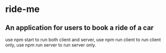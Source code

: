 # ride-me

## An application for users to book a ride of a car
use npm start to run both client and server, 
use npm run client to run client only, 
use npm run server to run server only. 
